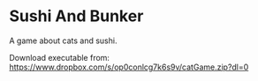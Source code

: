 Sushi And Bunker
================

A game about cats and sushi.

Download executable from:
https://www.dropbox.com/s/op0conlcg7k6s9v/catGame.zip?dl=0



